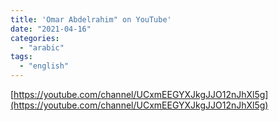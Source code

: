 ```yaml
---
title: 'Omar Abdelrahim" on YouTube'
date: "2021-04-16"
categories:
  - "arabic"
tags:
  - "english"
---
```


[https://youtube.com/channel/UCxmEEGYXJkgJJO12nJhXl5g](https://youtube.com/channel/UCxmEEGYXJkgJJO12nJhXl5g)
